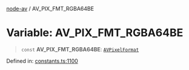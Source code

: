 [node-av](../globals.md) / AV\_PIX\_FMT\_RGBA64BE

# Variable: AV\_PIX\_FMT\_RGBA64BE

> `const` **AV\_PIX\_FMT\_RGBA64BE**: [`AVPixelFormat`](../type-aliases/AVPixelFormat.md)

Defined in: [constants.ts:1100](https://github.com/seydx/av/blob/f8631fc881b394300b1479f511d55cf1c370a87f/src/constants/constants.ts#L1100)
